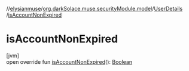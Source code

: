 //[elysianmuse](../../../index.md)/[org.darkSolace.muse.securityModule.model](../index.md)/[UserDetails](index.md)
/[isAccountNonExpired](is-account-non-expired.md)

# isAccountNonExpired

[jvm]\
open override
fun [isAccountNonExpired](is-account-non-expired.md)(): [Boolean](https://kotlinlang.org/api/latest/jvm/stdlib/kotlin/-boolean/index.html)
